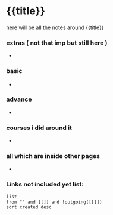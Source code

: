 
# {{title}}

here will be all the notes around {{title}}


### extras ( not that imp but still here )

- 

### basic

- 

### advance

- 


### courses i did around it

- 


### all which are inside other pages

- 


### **Links not included yet list:**
```dataview
list
from "" and [[]] and !outgoing([[]])
sort created desc
```
